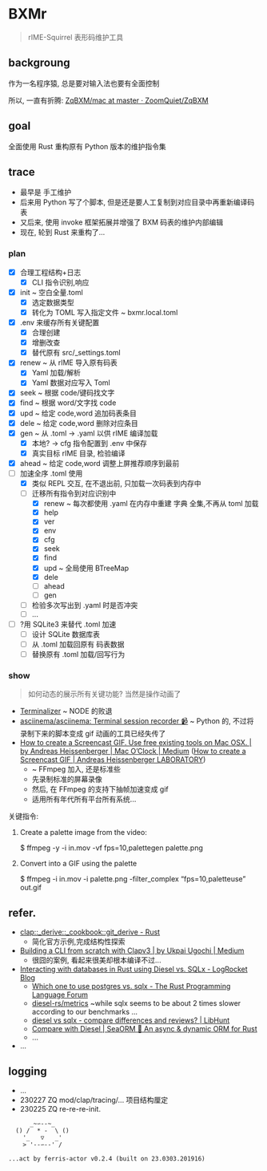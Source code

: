 # BXMr
> rIME-Squirrel 表形码维护工具

## backgroung
作为一名程序猿, 总是要对输入法也要有全面控制

所以, 一直有折腾:
[ZqBXM/mac at master · ZoomQuiet/ZqBXM](https://github.com/ZoomQuiet/ZqBXM/tree/master/mac)

## goal

全面使用 Rust 重构原有 Python 版本的维护指令集


## trace

- 最早是 手工维护
- 后来用 Python 写了个脚本, 但是还是要人工复制到对应目录中再重新编译码表
- 又后来, 使用 invoke 框架拓展并增强了 BXM 码表的维护内部编辑
- 现在, 轮到 Rust 来重构了...

### plan

- [x] 合理工程结构+日志
    - [x] CLI 指令识别,响应
- [x] init ~ 空白全量.toml
    - [x] 选定数据类型
    - [x] 转化为 TOML 写入指定文件 ~ bxmr.local.toml
- [x] .env 来缓存所有关键配置
    - [x] 合理创建
    - [x] 增删改查
    - [x] 替代原有 src/_settings.toml
- [x] renew ~ 从 rIME 导入原有码表
    - [x] Yaml 加载/解析
    - [x] Yaml 数据对应写入 Toml
- [x] seek ~ 根据 code/键码找文字
- [x] find ~ 根据 word/文字找 code
- [x] upd ~ 给定 code,word 追加码表条目
- [x] dele ~ 给定 code,word 删除对应条目
- [x] gen ~ 从 .toml -> .yaml 以供 rIME 编译加载
    - [x] 本地? -> cfg 指令配置到 .env 中保存
    - [x] 真实目标 rIME 目录, 检验编译
- [x] ahead ~ 给定 code,word 调整上屏推荐顺序到最前
- [ ] 加速全序 .toml 使用
    - [x] 类似 REPL 交互, 在不退出前, 只加载一次码表到内存中
    - [ ] 迁移所有指令到对应识别中
      - [x] renew ~ 每次都使用 .yaml 在内存中重建 字典 全集,不再从 toml 加载
      - [x] help
      - [x] ver
      - [x] env
      - [x] cfg
      - [x] seek
      - [x] find
      - [x] upd ~ 全局使用 BTreeMap
      - [x] dele
      - [ ] ahead
      - [ ] gen
    - [ ] 检验多次写出到 .yaml 时是否冲突
    - [ ] ...
- [ ] ?用 SQLite3 来替代 .toml 加速
    - [ ] 设计 SQLite 数据库表
    - [ ] 从 .toml 加载回原有 码表数据
    - [ ] 替换原有 .toml 加载/回写行为

### show
> 如何动态的展示所有关键功能? 当然是操作动画了

- [Terminalizer](https://www.terminalizer.com/view/4884aa0e7) ~ NODE 的败退
- [asciinema/asciinema: Terminal session recorder 📹](https://asciinema.org/a/335480?autoplay=1) ~ Python 的, 不过将录制下来的脚本变成 gif 动画的工具已经失传了
- [How to create a Screencast GIF. Use free existing tools on Mac OSX. | by Andreas Heissenberger | Mac O’Clock | Medium](https://medium.com/macoclock/how-to-create-a-screencast-gif-75ef6931f43c) ([How to create a Screencast GIF | Andreas Heissenberger LABORATORY](https://medium.com/p/75ef6931f43c/responses/show))
    - ~ FFmpeg 加入, 还是标准些
    - 先录制标准的屏幕录像
    - 然后, 在 FFmpeg 的支持下抽帧加速变成 gif
    - 适用所有年代所有平台所有系统...

关键指令:

1. Create a palette image from the video:

    $ ffmpeg -y -i in.mov -vf fps=10,palettegen palette.png

2. Convert into a GIF using the palette

    $ ffmpeg -i in.mov -i palette.png -filter_complex “fps=10,paletteuse” out.gif




## refer.

- [clap::_derive::_cookbook::git_derive - Rust](https://docs.rs/clap/latest/clap/_derive/_cookbook/git_derive/index.html)
    - 简化官方示例,完成结构性探索
- [Building a CLI from scratch with Clapv3 | by Ukpai Ugochi | Medium](https://medium.com/javascript-in-plain-english/coding-wont-exist-in-5-years-this-is-why-6da748ba676c)
    - 很囧的案例, 看起来很美却根本编译不过...
- [Interacting with databases in Rust using Diesel vs. SQLx - LogRocket Blog](https://blog.logrocket.com/interacting-databases-rust-diesel-vs-sqlx/)
    - [Which one to use postgres vs. sqlx - The Rust Programming Language Forum](https://users.rust-lang.org/t/which-one-to-use-postgres-vs-sqlx/63680)
    - [diesel-rs/metrics](https://github.com/diesel-rs/metrics/) ~while sqlx seems to be about 2 times slower according to our benchmarks ...
    - [diesel vs sqlx - compare differences and reviews? | LibHunt](https://diesel.rs/)
    - [Compare with Diesel | SeaORM 🐚 An async & dynamic ORM for Rust](https://www.sea-ql.org/SeaORM/docs/internal-design/diesel/)
    - ...
- ...

## logging

- ...
- 230227 ZQ mod/clap/tracing/... 项目结构厘定
- 230225 ZQ re-re-re-init.



```
      _~∽--~_
  () /  * -  \ ()
    '_   ▽   _'
    > '--∽--' /

...act by ferris-actor v0.2.4 (built on 23.0303.201916)
```




